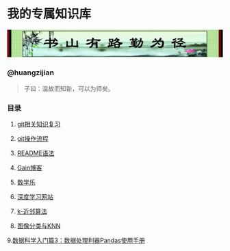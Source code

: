 # 我的专属知识库
![](image/01.jpg)
### @huangzijian

> 子曰：温故而知新，可以为师矣。

### 目录
 1. [git相关知识复习](doc/git相关知识.md)

 2. [git操作流程](doc/git操作流程.md)
 
 3. [README语法](https://github.com/huangzijian888/README)
 
 4. [Gain博客](https://wmpscc.github.io/)
 
 5. [数学乐](http://www.shuxuele.com/)
 
 6. [深度学习网站](http://zh.gluon.ai/)
 
 7. [k-近邻算法](http://blog.csdn.net/xuelabizp/article/details/50931493)
 
 8. [图像分类与KNN](http://blog.csdn.net/han_xiaoyang/article/details/49949535)
 
 9.[数据科学入门篇3：数据处理利器Pandas使用手册](https://zhuanlan.zhihu.com/p/25184830)
